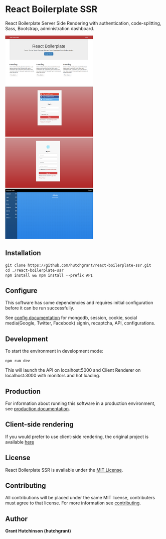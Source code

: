 # React Boilerplate SSR

React Boilerplate Server Side Rendering with authentication, code-splitting,
Sass, Bootstrap, administration dashboard. 

<a href="https://github.com/hutchgrant/react-boilerplate-ssr/raw/master/docs/screenshots/screen_home.png"><img src="./docs/screenshots/screen_home.png" width="280px"></a>
<a href="https://github.com/hutchgrant/react-boilerplate-ssr/raw/master/docs/screenshots/screen_login.png"><img src="./docs/screenshots/screen_login.png" width="280px"></a>
<a href="https://github.com/hutchgrant/react-boilerplate-ssr/raw/master/docs/screenshots/screen_register.png"><img src="./docs/screenshots/screen_register.png" width="280px"></a>
<a href="https://github.com/hutchgrant/react-boilerplate-ssr/raw/master/docs/screenshots/screen_admin.png"><img src="./docs/screenshots/screen_admin.png" width="280px"></a>

## Installation

```
git clone https://github.com/hutchgrant/react-boilerplate-ssr.git
cd ./react-boilerplate-ssr
npm install && npm install --prefix API
```

## Configure

This software has some dependencies and requires initial configuration before it
can be run successfully.

See
<a href="https://github.com/hutchgrant/react-boilerplate-ssr/blob/master/docs/README_CONFIG.md">config
documentation</a> for mongodb, session, cookie, social media(Google, Twitter,
Facebook) signin, recaptcha, API, configurations.

## Development

To start the environment in development mode:

```
npm run dev
```

This will launch the API on localhost:5000 and Client Renderer on localhost:3000
with monitors and hot loading.

## Production

For information about running this software in a production environment, see
<a href="https://github.com/hutchgrant/react-boilerplate-ssr/blob/master/docs/README_PROD.md">production
documentation</a>.

## Client-side rendering

If you would prefer to use client-side rendering, the original project is available [here](https://github.com/hutchgrant/react-boilerplate)

## License

React Boilerplate SSR is available under the
[MIT License](https://github.com/hutchgrant/react-boilerplate-ssr/blob/master/LICENSE).

## Contributing

All contributions will be placed under the same MIT license, contributers must
agree to that license. For more information see
[contributing](https://github.com/hutchgrant/react-boilerplate-ssr/blob/master/CONTRIBUTING.md).

## Author

**Grant Hutchinson (hutchgrant)**
